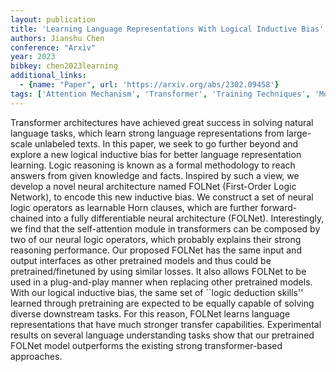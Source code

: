 ```yaml
---
layout: publication
title: 'Learning Language Representations With Logical Inductive Bias'
authors: Jianshu Chen
conference: "Arxiv"
year: 2023
bibkey: chen2023learning
additional_links:
  - {name: "Paper", url: 'https://arxiv.org/abs/2302.09458'}
tags: ['Attention Mechanism', 'Transformer', 'Training Techniques', 'Model Architecture', 'Ethics and Bias', 'Pretraining Methods']
---
```

Transformer architectures have achieved great success in solving natural
language tasks, which learn strong language representations from large-scale
unlabeled texts. In this paper, we seek to go further beyond and explore a new
logical inductive bias for better language representation learning. Logic
reasoning is known as a formal methodology to reach answers from given
knowledge and facts. Inspired by such a view, we develop a novel neural
architecture named FOLNet (First-Order Logic Network), to encode this new
inductive bias. We construct a set of neural logic operators as learnable Horn
clauses, which are further forward-chained into a fully differentiable neural
architecture (FOLNet). Interestingly, we find that the self-attention module in
transformers can be composed by two of our neural logic operators, which
probably explains their strong reasoning performance. Our proposed FOLNet has
the same input and output interfaces as other pretrained models and thus could
be pretrained/finetuned by using similar losses. It also allows FOLNet to be
used in a plug-and-play manner when replacing other pretrained models. With our
logical inductive bias, the same set of ``logic deduction skills'' learned
through pretraining are expected to be equally capable of solving diverse
downstream tasks. For this reason, FOLNet learns language representations that
have much stronger transfer capabilities. Experimental results on several
language understanding tasks show that our pretrained FOLNet model outperforms
the existing strong transformer-based approaches.
